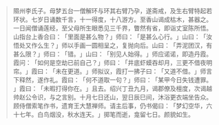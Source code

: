 > 隰州李氏子。母梦五台一僧解环与环其右臂乃孕，遂斋戒，及生右臂特起若环状。七岁日诵数千言，十一得度，十八游方。至香山谒成枯木，甚器之。一日闻僧诵莲经，至父母所生眼悉见三千界，瞥然有省，即诣丈室陈所悟。山指台上香合曰：​「里面是甚么物？​」师曰：​「是甚么心行。​」山曰：​「汝悟处又作么生？​」师以手画一圆相呈之，复抛向后。山曰：​「弄泥团汉，有甚么限？​」师曰：​「错。​」山曰：​「别见人始得。​」师应诺诺，即造丹霞。霞问：​「如何是空劫已前自己？​」师曰：​「井底虾蟆吞却月，三更不借夜明帘。​」霞曰：​「未在更道。​」师拟议，霞打一拂子曰：​「又道不借。​」师言下释然，遂作礼。霞曰：​「何不道取一句？​」师曰：​「某甲今日失钱遭罪。​」霞曰：​「未暇打得你在。​」且去。绍兴丁丑九月，谒郡僚及檀度，次谒越帅赵公令识，与之言别。十月七日还山，翌日辰巳间，沐浴更衣端坐告众。顾侍僧索笔作书，遗育王大慧禅师。请主后事，仍书偈曰：​「梦幻空华，六十七年。白鸟烟没，秋水连天。​」掷笔而逝，龛留七日。颜貌如生。


